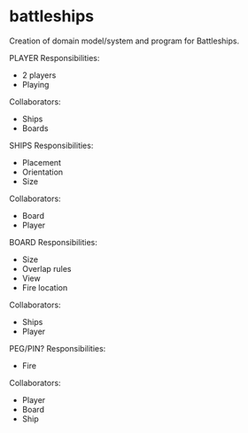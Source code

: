 # battleships

Creation of domain model/system and program for Battleships.


PLAYER
Responsibilities:
- 2 players
- Playing


Collaborators:
- Ships
- Boards



SHIPS
Responsibilities:
- Placement
- Orientation
- Size


Collaborators:
- Board
- Player

BOARD
Responsibilities:
- Size
- Overlap rules
- View
- Fire location


Collaborators:
- Ships
- Player


PEG/PIN?
Responsibilities:
- Fire


Collaborators:
- Player
- Board
- Ship
